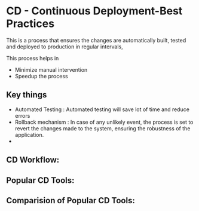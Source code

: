 # CD - Continuous Deployment-Best Practices

This is a process that ensures the changes are automatically built, tested and deployed to production in regular intervals,

This process helps in

- Minimize manual intervention
- Speedup the process

## Key things

- Automated Testing : Automated testing will save lot of time and reduce errors
- Rollback mechanism : In case of any unlikely event, the process is set to revert the changes made to the system, ensuring the robustness of the application.
-

## **CD Workflow:**

## Popular CD Tools:

## Comparision of Popular CD Tools:


